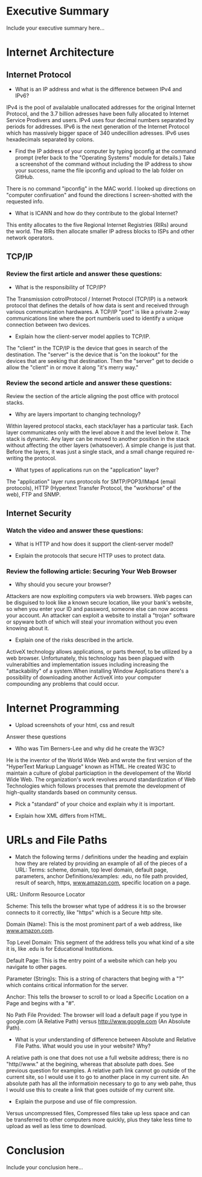 # Executive Summary
Include your executive summary here...

# Internet Architecture
## Internet Protocol
* What is an IP address and what is the difference between IPv4 and IPv6?

IPv4 is the pool of availalable unallocated addresses for the original Internet Protocol, and the 3.7 billion adresses have been fully allocated to Internet Service Prodivers and users. IPv4 uses four decimal numbers separated by periods for addresses. IPv6 is the next generation of the Internet Protocol which has massively bigger space of 340 undecillion adresses. IPv6 uses hexadecimals separated by colons.

* Find the IP address of your computer by typing ipconfig at the command prompt (refer back to the "Operating Systems" module for details.) Take a screenshot of the command without including the IP address to show your success, name the file ipconfig and upload to the lab folder on GitHub.

There is no command "ipconfig" in the MAC world. I looked up directions on "computer confiruation" and found the directions I screen-shotted with the requested info.

* What is ICANN and how do they contribute to the global Internet?

This entity allocates to the five Regional Internet Registries (RIRs) around the world. The RIRs then allocate smaller IP adress blocks to ISPs and other network operators.

## TCP/IP
### Review the first article and answer these questions:

* What is the responsibility of TCP/IP?

The Transmission cotrolProtocol / Internet Protocol (TCP/IP) is a network protocol that defines the details of how data is sent and received through various communication hardwares. A TCP/IP "port" is like a private 2-way communications line where the port numberis used to identify a unique connection between two devices.

* Explain how the client-server model applies to TCP/IP.

The "client" in the TCP/IP is the device that goes in search of the destination. The "server" is the device that is "on the lookout" for the devices that are seeking that destination. Then the "server" get to decide o allow the "client" in or move it along "it's merry way."

### Review the second article and answer these questions:

Review the section of the article aligning the post office with protocol stacks.

* Why are layers important to changing technology?

Within layered protocol stacks, each stack/layer has a particular task. Each layer communicates only with the level above it and the level below it. The stack is dynamic. Any layer can be moved to another position in the stack without affecting the other layers (whatsoever). A simple change is just that. Before the layers, it was just a single stack, and a small change required re-writing the protocol. 

* What types of applications run on the "application" layer?

The "application" layer runs protocols for SMTP/POP3/IMap4 (email protocols), HTTP (Hypertext Transfer Protocol, the "workhorse" of the web), FTP and SNMP.

## Internet Security
### Watch the video and answer these questions:

* What is HTTP and how does it support the client-server model?


* Explain the protocols that secure HTTP uses to protect data.


### Review the following article: Securing Your Web Browser
* Why should you secure your browser?

Attackers are now exploiting computers via web browsers. Web pages can be disguised to look like a known secure location, like your bank's website, so  when you enter your ID and password, someone else can now access your account. An attacker can exploit a website to install a "trojan" software or spyware both of which will steal your inromation without you even knowing about it.

* Explain one of the risks described in the article.

ActiveX technology allows applications, or parts thereof, to be utilized by a web browser. Unfortunately, this technology has been plagued with vulnerabilties and implementation issues including increasing the "attackability" of a system.When installing Window Applications there's a possibility of downloading another ActiveX into your computer compounding any problems that could occur.

# Internet Programming
* Upload screenshots of your html, css and result

Answer these questions

* Who was Tim Berners-Lee and why did he create the W3C?

He is the inventor of the World Wide Web and wrote the first version of the "HyperText Markup Language" known as HTML. He created W3C to maintain a culture of global particiaption in the developement of the World Wide Web. The organization's work revolves around standardization of Web Technologies which follows processes that premote the development of high-quality standards based on community census.

* Pick a "standard" of your choice and explain why it is important.

* Explain how XML differs from HTML.

# URLs and File Paths
* Match the following terms / definitions under the heading and explain how they are related by providing an example of all of the pieces of a URL: Terms: scheme, domain, top level domain, default page, parameters, anchor Definitions/examples: .edu, no file path provided, result of search, https, www.amazon.com, specific location on a page.

URL: Uniform Resource Locator

Scheme: This tells the browser what type of address it is so the browser connects to it correctly, like "https" which is a Secure http site.

Domain (Name): This is the most prominent part of a web address, like www.amazon.com.

Top Level Domain: This segment of the address tells you what kind of a site it is, like .edu is for Educational Institutions.

Default Page: This is the entry point of a website which can help you navigate to other pages.

Parameter (String)s: This is a string of characters that beging with a "?" which contains critical information for the server. 

Anchor: This tells the browser to scroll to or load a Specific Location on a Page and begins with a "#".

No Path File Provided: The browser will load a default page if you type in google.com (A Relative Path) versus http://www.google.com (An Absolute Path).

* What is your understanding of difference between Absolute and Relative File Paths. What would you use in your website? Why?

A relative path is one that does not use a full website address; there is no "http//www." at the begining, whereas that absolute path does. See previous question for examples. A relative path link cannot go outside of the current site, so I would use it to go to another place in my current site. An absolute path has all the informatioin necessary to go to any web pahe, thus I would use this to create a link that goes outside of my current site.

* Explain the purpose and use of file compression.

Versus uncompressed files, Compressed files take up less space and can be transferred to other computers more quickly, plus they take less time to upload as well as less time to download.

# Conclusion
Include your conclusion here...
